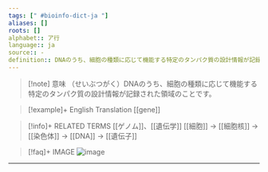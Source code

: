 ```yaml
---
tags: [" #bioinfo-dict-ja "]
aliases: []
roots: []
alphabet:: ア行
language:: ja
source:: -
definition:: DNAのうち、細胞の種類に応じて機能する特定のタンパク質の設計情報が記録された領域のことです。
---
```

>[!note] 意味
>（せいぶつがく）DNAのうち、細胞の種類に応じて機能する特定のタンパク質の設計情報が記録された領域のことです。
>

>[!example]+ English Translation 
[[gene]] 

>[!info]+ RELATED TERMS
> [[ゲノム]]、[[遺伝学]]
> [[細胞]] → [[細胞核]] → [[染色体]] → [[DNA]] → [[遺伝子]]

>[!faq]+ IMAGE
> ![image](cell-to-gene.jpg)

---